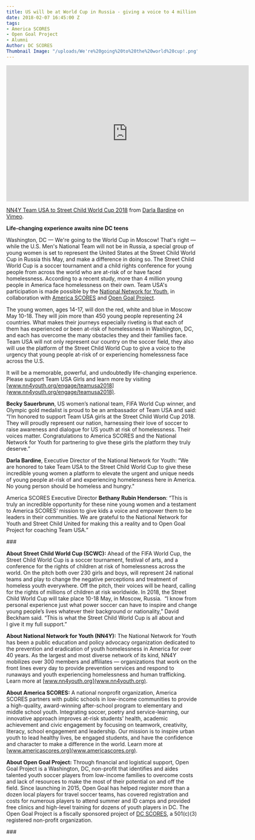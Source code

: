 ```yaml
---
title: US will be at World Cup in Russia - giving a voice to 4 million youth
date: 2018-02-07 16:45:00 Z
tags:
- America SCORES
- Open Goal Project
- Alumni
Author: DC SCORES
Thumbnail Image: "/uploads/We're%20going%20to%20the%20world%20cup!.png"
---
```


<iframe src="https://player.vimeo.com/video/254704213" width="640" height="360" frameborder="0" webkitallowfullscreen mozallowfullscreen allowfullscreen></iframe>
<p><a href="https://vimeo.com/254704213">NN4Y Team USA to Street Child World Cup 2018</a> from <a href="https://vimeo.com/user38362712">Darla Bardine</a> on <a href="https://vimeo.com">Vimeo</a>.</p>

**Life-changing experience awaits nine DC teens**


Washington, DC — We're going to the World Cup in Moscow! That's right — while the U.S. Men's National Team will not be in Russia, a special group of young women is set to represent the United States at the Street Child World Cup in Russia this May, and make a difference in doing so. The Street Child World Cup is a soccer tournament and a child rights conference for young people from across the world who are at-risk of or have faced homelessness.
According to a recent study, more than 4 million young people in America face homelessness on their own. Team USA's participation is made possible by the [National Network for Youth](https://www.nn4youth.org/), in collaboration with [America SCORES](http://www.americascores.org/) and [Open Goal Project](http://www.opengoalproject.org/).

The young women, ages 14-17, will don the red, white and blue in Moscow May 10-18. They will join more than 450 young people representing 24 countries. What makes their journeys especially riveting is that each of them has experienced or been at-risk of homelessness in Washington, DC, and each has overcome the many obstacles they and their families face. Team USA will not only represent our country on the soccer field, they also will use the platform of the Street Child World Cup to give a voice to the urgency that young people at-risk of or experiencing homelessness face across the U.S.

It will be a memorable, powerful, and undoubtedly life-changing experience. Please support Team USA Girls and learn more by visiting [www.nn4youth.org/engage/teamusa2018](www.nn4youth.org/engage/teamusa2018).

**Becky Sauerbrunn**, US women’s national team, FIFA World Cup winner, and Olympic gold medalist is proud to be an ambassador of Team USA and said: “I’m honored to support Team USA girls at the Street Child World Cup 2018. They will proudly represent our nation, harnessing their love of soccer to raise awareness and dialogue for US youth at risk of homelessness. Their voices matter. Congratulations to America SCORES and the National Network for Youth for partnering to give these girls the platform they truly deserve.”

**Darla Bardine**, Executive Director of the National Network for Youth: “We are honored to take Team USA to the Street Child World Cup to give these incredible young women a platform to elevate the urgent and unique needs of young people at-risk of and experiencing homelessness here in America. No young person should be homeless and hungry."

America SCORES Executive Director **Bethany Rubin Henderson**: “This is truly an incredible opportunity for these nine young women and a testament to America SCORES’ mission to give kids a voice and empower them to be leaders in their communities. We are grateful to the National Network for Youth and Street Child United for making this a reality and to Open Goal Project for coaching Team USA.”

\###

**About Street Child World Cup (SCWC):**
Ahead of the FIFA World Cup, the Street Child World Cup is a soccer tournament, festival of arts, and a conference for the rights of children at risk of homelessness across the world. On the pitch both over 230 girls and boys, will represent 24 national teams and play to change the negative perceptions and treatment of homeless youth everywhere. Off the pitch, their voices will be heard, calling for the rights of millions of children at risk worldwide. In 2018, the Street Child World Cup will take place 10-18 May, in Moscow, Russia. 
“I know from personal experience just what power soccer can have to inspire and change young people’s lives whatever their background or nationality,” David Beckham said. “This is what the Street Child World Cup is all about and I give it my full support.”

**About National Network for Youth (NN4Y):**
The National Network for Youth has been a public education and policy advocacy organization dedicated to the prevention and eradication of youth homelessness in America for over 40 years. As the largest and most diverse network of its kind, NN4Y mobilizes over 300 members and affiliates — organizations that work on the front lines every day to provide prevention services and respond to runaways and youth experiencing homelessness and human trafficking. Learn more at [www.nn4youth.org](www.nn4youth.org).

**About America SCORES:**
A national nonprofit organization, America SCORES partners with public schools in low-income communities to provide a high-quality, award-winning after-school program to elementary and middle school youth. Integrating soccer, poetry and service-learning, our innovative approach improves at-risk students’ health, academic achievement and civic engagement by focusing on teamwork, creativity, literacy, school engagement and leadership. Our mission is to inspire urban youth to lead healthy lives, be engaged students, and have the confidence and character to make a difference in the world. Learn more at [www.americascores.org](www.americascores.org).

**About Open Goal Project:**
Through financial and logistical support, Open Goal Project is a Washington, DC, non-profit that identifies and aides talented youth soccer players from low-income families to overcome costs and lack of resources to make the most of their potential on and off the field. Since launching in 2015, Open Goal has helped register more than a dozen local players for travel soccer teams, has covered registration and costs for numerous players to attend summer and ID camps and provided free clinics and high-level training for dozens of youth players in DC. The Open Goal Project is a fiscally sponsored project of [DC SCORES](www.dcscores.org), a 501(c)(3) registered non-profit organization.

\###
